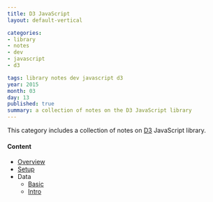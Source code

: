 ```yaml
---
title: D3 JavaScript
layout: default-vertical

categories:
- library
- notes
- dev
- javascript
- d3

tags: library notes dev javascript d3
year: 2015
month: 03
day: 13
published: true
summary: a collection of notes on the D3 JavaScript library
---
```


This category includes a collection of notes on [D3](http://d3js.org) JavaScript library.

#### Content
* [Overview](/library/notes/d3-overview/)
* [Setup](/library/notes/d3-setup/)
* Data
  * [Basic](/library/notes/d3-data-basic)
  * [Intro](/library/notes/d3-data-intro)
